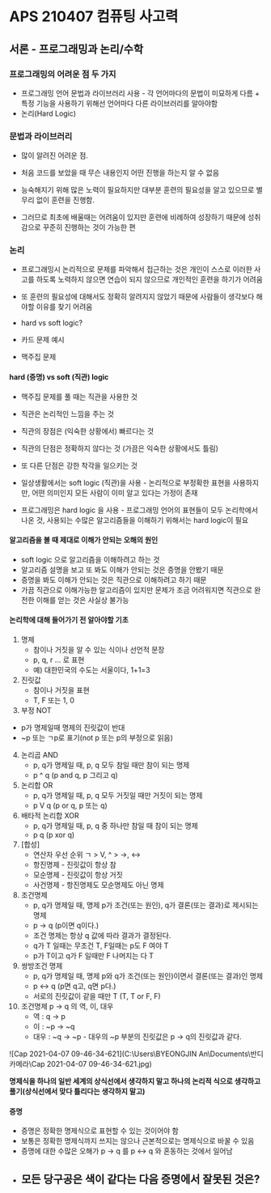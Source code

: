 # APS 210407 컴퓨팅 사고력



## 서론 - 프로그래밍과 논리/수학

### 프로그래밍의 어려운 점 두 가지

- 프로그래밍 언어 문법과 라이브러리 사용 - 각 언어마다의 문법이 미묘하게 다름 + 특정 기능을 사용하기 위해선 언어마다 다른 라이브러리를 알아야함
- 논리(Hard Logic)



### 문법과 라이브러리

- 많이 알려진 어려운 점.
- 처음 코드를 보았을 때 무슨 내용인지 어떤 진행을 하는지 알 수 없음

- 능숙해지기 위해 많은 노력이 필요하지만 대부분 훈련의 필요성을 알고 있으므로 별 무리 없이 훈련을 진행함.
- 그러므로 최초에 배울때는 어려움이 있지만 훈련에 비례하여 성장하기 때문에 성취감으로 꾸준히 진행하는 것이 가능한 편



### 논리

- 프로그래밍시 논리적으로 문제를 파악해서 접근하는 것은 개인이 스스로 이러한 사고를 하도록 노력하지 않으면 연습이 되지 않으므로 개인적인 훈련을 하기가 어려움
- 또 훈련의 필요성에 대해서도 정확히 알려지지 않았기 때문에 사람들이 생각보다 해야할 이유를 찾기 어려움

- hard vs soft logic?
- 카드 문제 예시
- 맥주집 문제



#### hard (증명) vs soft (직관) logic

- 맥주집 문제를 풀 때는 직관을 사용한 것
- 직관은 논리적인 느낌을 주는 것
- 직관의 장점은 (익숙한 상황에서) 빠르다는 것
- 직관의 단점은 정확하지 않다는 것 (가끔은 익숙한 상황에서도 틀림)
- 또 다른 단점은 강한 착각을 일으키는 것

- 일상생활에서는 soft logic (직관)을 사용 - 논리적으로 부정확한 표현을 사용하지만, 어떤 의미인지 모든 사람이 이미 알고 있다는 가정이 존재
- 프로그래밍은 hard logic 을 사용 - 프로그래밍 언어의 표현들이 모두 논리학에서 나온 것, 사용되는 수많은 알고리즘들을 이해하기 위해서는 hard logic이 필요



#### 알고리즘을 볼 때 제대로 이해가 안되는 오해의 원인

- soft logic 으로 알고리즘을 이해하려고 하는 것
- 알고리즘 설명을 보고 또 봐도 이해가 안되는 것은 증명을 안봤기 때문
- 증명을 봐도 이해가 안되는 것은 직관으로 이해하려고 하기 때문
- 가끔 직관으로 이해가능한 알고리즘이 있지만 문제가 조금 어려워지면 직관으로 완전한 이해를 얻는 것은 사실상 불가능



#### 논리학에 대해 들어가기 전 알아야할 기초

1. 명제
   - 참이나 거짓을 알 수 있는 식이나 선언적 문장
   - p, q, r ... 로 표현
   - 예) 대한민국의 수도는 서울이다, 1+1=3
2. 진릿값
   - 참이나 거짓을 표현
   - T, F 또는 1, 0
3.  부정 NOT
   - p가 명제일때 명제의 진릿값이 반대
   - ~p 또는 ㄱp로 표기(not p 또는 p의 부정으로 읽음)
4. 논리곱 AND
   - p, q가 명제일 때, p, q 모두 참일 때만 참이 되는 명제
   - p ^ q (p and q, p 그리고 q)
5. 논리합 OR
   - p, q가 명제일 때, p, q 모두 거짓일 때만 거짓이 되는 명제
   - p V q (p or q, p 또는 q)
6. 배타적 논리합 XOR
   - p, q가 명제일 때, p, q 중 하나만 참일 때 참이 되는 명제
   - p  q (p xor q)
7. [합성]
   - 연산자 우선 순위 ㄱ > V,  ^ > ->, <->
   - 항진명제 - 진릿값이 항상 참
   - 모순명제 - 진릿값이 항상 거짓
   - 사건명제 - 항진명제도 모순명제도 아닌 명제
8. 조건명제
   - p, q가 명제일 때, 명제 p가 조건(또는 원인), q가  결론(또는 결과)로 제시되는 명제
   - p -> q (p이면 q이다.)
   - 조건 명제는 항상 q 값에 따라 결과가 결정된다.
   - q가 T 일때는 무조건 T, F일때는 p도 F 여야 T
   - p가 T이고 q가 F 일때만 F 나머지는 다 T
9. 쌍방조건 명제
   - p, q가 명제일 때, 명제 p와 q가 조건(또는 원인)이면서  결론(또는 결과)인 명제
   - p <-> q (p면 q고, q면 p다.)
   - 서로의 진릿값이 같을 때만 T (T, T or F, F)
10. 조건명제 p -> q 의 역, 이, 대우
    - 역 : q -> p
    - 이 : ~p -> ~q
    - 대우 : ~q -> ~p - 대우의 ~p 부분의 진릿값은 p -> q의 진릿값과 같다.

![Cap 2021-04-07 09-46-34-621](C:\Users\BYEONGJIN An\Documents\반디카메라\Cap 2021-04-07 09-46-34-621.jpg)

**명제식을 하나의 일반 세계의 상식선에서 생각하지 말고 하나의 논리적 식으로 생각하고 풀기(상식선에서 맞다 틀리다는 생각하지 말고)**

#### 증명

- 증명은 정확한 명제식으로 표현할 수 있는 것이어야 함
- 보통은 정확한 명제식까지 쓰지는 않으나 근본적으로는 명제식으로 바꿀 수 있음
- 증명에 대한 수많은 오해가 p -> q 를 p <-> q 와 혼동하는 것에서 일어남
- 모든 당구공은 색이 같다는 다음 증명에서 잘못된 것은?
  - 